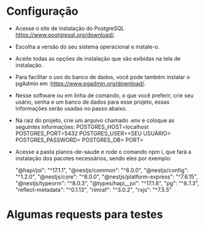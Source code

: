 <!-- <p align="center">
  <a href="http://nestjs.com/" target="blank"><img src="https://nestjs.com/img/logo_text.svg" width="320" alt="Nest Logo" /></a>
</p>
[circleci-image]: https://img.shields.io/circleci/build/github/nestjs/nest/master?token=abc123def456
[circleci-url]: https://circleci.com/gh/nestjs/nest

  <p align="center">A progressive <a href="http://nodejs.org" target="_blank">Node.js</a> framework for building efficient and scalable server-side applications.</p>
    <p align="center">
<a href="https://www.npmjs.com/~nestjscore" target="_blank"><img src="https://img.shields.io/npm/v/@nestjs/core.svg" alt="NPM Version" /></a>
<a href="https://www.npmjs.com/~nestjscore" target="_blank"><img src="https://img.shields.io/npm/l/@nestjs/core.svg" alt="Package License" /></a>
<a href="https://www.npmjs.com/~nestjscore" target="_blank"><img src="https://img.shields.io/npm/dm/@nestjs/common.svg" alt="NPM Downloads" /></a>
<a href="https://circleci.com/gh/nestjs/nest" target="_blank"><img src="https://img.shields.io/circleci/build/github/nestjs/nest/master" alt="CircleCI" /></a>
<a href="https://coveralls.io/github/nestjs/nest?branch=master" target="_blank"><img src="https://coveralls.io/repos/github/nestjs/nest/badge.svg?branch=master#9" alt="Coverage" /></a>
<a href="https://discord.gg/G7Qnnhy" target="_blank"><img src="https://img.shields.io/badge/discord-online-brightgreen.svg" alt="Discord"/></a>
<a href="https://opencollective.com/nest#backer" target="_blank"><img src="https://opencollective.com/nest/backers/badge.svg" alt="Backers on Open Collective" /></a>
<a href="https://opencollective.com/nest#sponsor" target="_blank"><img src="https://opencollective.com/nest/sponsors/badge.svg" alt="Sponsors on Open Collective" /></a>
  <a href="https://paypal.me/kamilmysliwiec" target="_blank"><img src="https://img.shields.io/badge/Donate-PayPal-ff3f59.svg"/></a>
    <a href="https://opencollective.com/nest#sponsor"  target="_blank"><img src="https://img.shields.io/badge/Support%20us-Open%20Collective-41B883.svg" alt="Support us"></a>
  <a href="https://twitter.com/nestframework" target="_blank"><img src="https://img.shields.io/twitter/follow/nestframework.svg?style=social&label=Follow"></a>
</p>
  <!--[![Backers on Open Collective](https://opencollective.com/nest/backers/badge.svg)](https://opencollective.com/nest#backer)
  [![Sponsors on Open Collective](https://opencollective.com/nest/sponsors/badge.svg)](https://opencollective.com/nest#sponsor)

## Description

[Nest](https://github.com/nestjs/nest) framework TypeScript starter repository.

## Installation

```bash
$ npm install
```

## Running the app

```bash
# development
$ npm run start

# watch mode
$ npm run start:dev

# production mode
$ npm run start:prod
```

## Test

```bash
# unit tests
$ npm run test

# e2e tests
$ npm run test:e2e

# test coverage
$ npm run test:cov
```

## Support

Nest is an MIT-licensed open source project. It can grow thanks to the sponsors and support by the amazing backers. If you'd like to join them, please [read more here](https://docs.nestjs.com/support).

## Stay in touch

- Author - [Kamil Myśliwiec](https://kamilmysliwiec.com)
- Website - [https://nestjs.com](https://nestjs.com/)
- Twitter - [@nestframework](https://twitter.com/nestframework)

## License

Nest is [MIT licensed](LICENSE). -->
<!-- 
- O README do projeto está apenas usando o padrão do framework utilizado. Seria legal ter no readme instruções específicas de como rodar o projeto, quais versões foram utilizadas das tecnologias, como fazer a integração com o banco de dados e exemplos de requests para utilizar.
- Foi legal ver que a candidata escreveu um pdf pra mostrar como pensou na solução, mas seria legal ter alguns exemplos pra ilustrar as ideias apresentadas. Foi mencionada a utilização do banco de dados, porém sem nenhuma instrução de como usar.
- Senti um falta de testes no projeto pra aumentar a confiança do projeto" -->
# Configuração 


* Acesse o site de instalação do PostgreSQL https://www.postgresql.org/download/.
* Escolha a versão do seu sistema operacional e instale-o.
* Aceite todas as opções de instalação que são exibidas na tela de instalação.
* Para facilitar o uso do banco de dados, você pode também instalar o pgAdmin em :https://www.pgadmin.org/download/.
* Nesse software ou em linha de comando, o que você preferir, crie seu usário, senha e um banco de dados para esse projeto, essas informações serão usadas no passo abaixo. 
* Na raiz do projeto, crie um arquivo chamado .env e coloque as seguintes informações:
POSTGRES_HOST=localhost
POSTGRES_PORT=5432
POSTGRES_USER=<SEU USUÁRIO>
POSTGRES_PASSWORD=<SUA SENHA>
POSTGRES_DB=<SEU BANCO DE DADOS>
PORT=<PORTA>
* Acesse a pasta planos-de-saude e rode o comando npm i, que fará a instalação dos pacotes necessários, sendo eles por exemplo:

    "@hapi/joi": "^17.1.1",
    "@nestjs/common": "^8.0.0",
    "@nestjs/config": "^1.2.0",
    "@nestjs/core": "^8.0.0",
    "@nestjs/platform-express": "^7.6.15",
    "@nestjs/typeorm": "^8.0.3",
    "@types/hapi__joi": "^17.1.8",
    "pg": "^8.7.3",
    "reflect-metadata": "^0.1.13",
    "rimraf": "^3.0.2",
    "rxjs": "^7.5.5"

# Algumas requests para testes